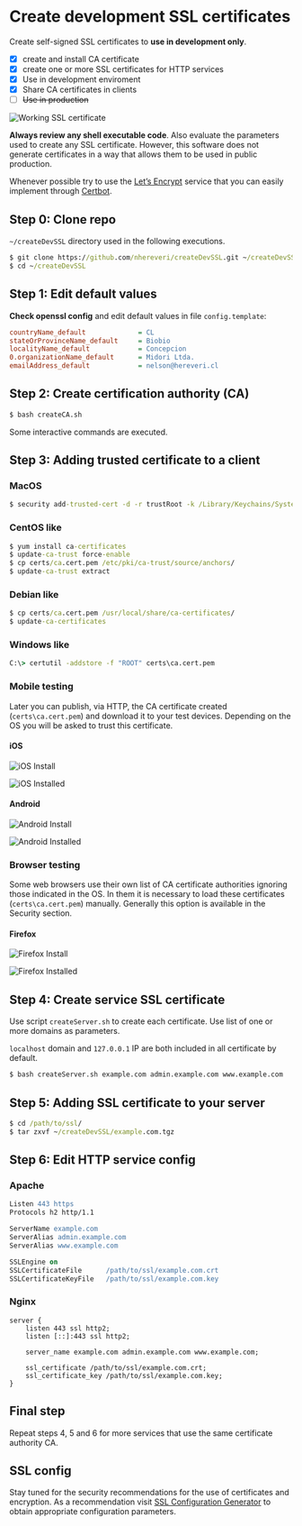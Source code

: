 # Create development SSL certificates

Create self-signed SSL certificates to **use in development only**. 

- [x] create and install CA certificate
- [x] create one or more SSL certificates for HTTP services
- [x] Use in development enviroment
- [x] Share CA certificates in clients
- [ ] ~~Use in production~~

![Working SSL certificate](screenshot.png)

**Always review any shell executable code**. Also evaluate the parameters used to create any SSL certificate. However, this software does not generate certificates in a way that allows them to be used in public production.

Whenever possible try to use the [Let’s Encrypt](https://letsencrypt.org) service that you can easily implement through [Certbot](https://certbot.eff.org).

## Step 0: Clone repo

`~/createDevSSL` directory used in the following executions.

```cmd
$ git clone https://github.com/nhereveri/createDevSSL.git ~/createDevSSL
$ cd ~/createDevSSL
```

## Step 1: Edit default values

**Check openssl config** and edit default values in file `config.template`:

```ini
countryName_default             = CL
stateOrProvinceName_default     = Biobio
localityName_default            = Concepcion
0.organizationName_default      = Midori Ltda.
emailAddress_default            = nelson@hereveri.cl
```

## Step 2: Create certification authority (CA)

```cmd
$ bash createCA.sh
```

Some interactive commands are executed.

## Step 3: Adding trusted certificate to a client

### MacOS
```cmd
$ security add-trusted-cert -d -r trustRoot -k /Library/Keychains/System.keychain certs/ca.cert.pem
```

### CentOS like

```cmd
$ yum install ca-certificates
$ update-ca-trust force-enable
$ cp certs/ca.cert.pem /etc/pki/ca-trust/source/anchors/
$ update-ca-trust extract
```

### Debian like

```cmd
$ cp certs/ca.cert.pem /usr/local/share/ca-certificates/
$ update-ca-certificates
```

### Windows like

```cmd
C:\> certutil -addstore -f "ROOT" certs\ca.cert.pem
```

### Mobile testing

Later you can publish, via HTTP, the CA certificate created (`certs\ca.cert.pem`) and download it to your test devices. Depending on the OS you will be asked to trust this certificate.

#### iOS

![iOS Install](ios_01.png)

![iOS Installed](ios_02.png)

#### Android

![Android Install](android_01.png)

![Android Installed](android_02.png)

### Browser testing

Some web browsers use their own list of CA certificate authorities ignoring those indicated in the OS. In them it is necessary to load these certificates (`certs\ca.cert.pem`) manually. Generally this option is available in the Security section.

#### Firefox

![Firefox Install](firefox_01.png)

![Firefox Installed](firefox_02.png)

## Step 4: Create service SSL certificate

Use script `createServer.sh` to create each certificate. Use list of one or more domains as parameters.

`localhost` domain and `127.0.0.1` IP are both included in all certificate by default.

```cmd
$ bash createServer.sh example.com admin.example.com www.example.com
```

## Step 5: Adding SSL certificate to your server

```cmd
$ cd /path/to/ssl/
$ tar zxvf ~/createDevSSL/example.com.tgz
```

## Step 6: Edit HTTP service config

### Apache

```apache
Listen 443 https
Protocols h2 http/1.1

ServerName example.com
ServerAlias admin.example.com
ServerAlias www.example.com

SSLEngine on
SSLCertificateFile      /path/to/ssl/example.com.crt
SSLCertificateKeyFile   /path/to/ssl/example.com.key
```

### Nginx

```nginx
server {
    listen 443 ssl http2;
    listen [::]:443 ssl http2;

    server_name example.com admin.example.com www.example.com;

    ssl_certificate /path/to/ssl/example.com.crt;
    ssl_certificate_key /path/to/ssl/example.com.key;
}
```

## Final step

Repeat steps 4, 5 and 6 for more services that use the same certificate authority CA.

## SSL config

Stay tuned for the security recommendations for the use of certificates and encryption. As a recommendation visit [SSL Configuration Generator](https://ssl-config.mozilla.org) to obtain appropriate configuration parameters.
